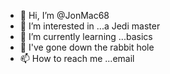 - 👋 Hi, I’m @JonMac68
- 👀 I’m interested in ...a Jedi master
- 🌱 I’m currently learning ...basics
- 💞️ I've gone down the rabbit hole
- 📫 How to reach me ...email

<!---
JonMac68/JonMac68 is a ✨ special ✨ repository because its `README.md` (this file) appears on your GitHub profile.
You can click the Preview link to take a look at your changes.
--->
